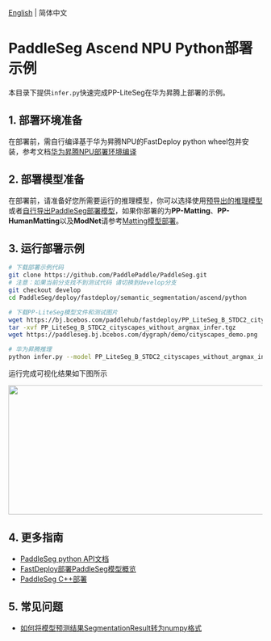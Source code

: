 [English](README.md) | 简体中文
# PaddleSeg Ascend NPU Python部署示例

本目录下提供`infer.py`快速完成PP-LiteSeg在华为昇腾上部署的示例。

## 1. 部署环境准备  
在部署前，需自行编译基于华为昇腾NPU的FastDeploy python wheel包并安装，参考文档[华为昇腾NPU部署环境编译](https://github.com/PaddlePaddle/FastDeploy/blob/develop/docs/cn/build_and_install#自行编译安装)

## 2. 部署模型准备  
在部署前，请准备好您所需要运行的推理模型，你可以选择使用[预导出的推理模型](../README.md)或者[自行导出PaddleSeg部署模型](../README.md)，如果你部署的为**PP-Matting**、**PP-HumanMatting**以及**ModNet**请参考[Matting模型部署](../../../matting)。

## 3. 运行部署示例 
```bash
# 下载部署示例代码
git clone https://github.com/PaddlePaddle/PaddleSeg.git 
# 注意：如果当前分支找不到测试代码 请切换到develop分支
git checkout develop
cd PaddleSeg/deploy/fastdeploy/semantic_segmentation/ascend/python

# 下载PP-LiteSeg模型文件和测试图片
wget https://bj.bcebos.com/paddlehub/fastdeploy/PP_LiteSeg_B_STDC2_cityscapes_without_argmax_infer.tgz
tar -xvf PP_LiteSeg_B_STDC2_cityscapes_without_argmax_infer.tgz
wget https://paddleseg.bj.bcebos.com/dygraph/demo/cityscapes_demo.png

# 华为昇腾推理
python infer.py --model PP_LiteSeg_B_STDC2_cityscapes_without_argmax_infer --image cityscapes_demo.png
```

运行完成可视化结果如下图所示
<div  align="center">  
<img src="https://user-images.githubusercontent.com/16222477/191712880-91ae128d-247a-43e0-b1e3-cafae78431e0.jpg", width=512px, height=256px />
</div>

## 4. 更多指南
- [PaddleSeg python API文档](https://www.paddlepaddle.org.cn/fastdeploy-api-doc/python/html/semantic_segmentation.html)
- [FastDeploy部署PaddleSeg模型概览](..)
- [PaddleSeg C++部署](../cpp)

## 5. 常见问题
- [如何将模型预测结果SegmentationResult转为numpy格式](https://github.com/PaddlePaddle/FastDeploy/blob/develop/docs/cn/faq/vision_result_related_problems.md)
